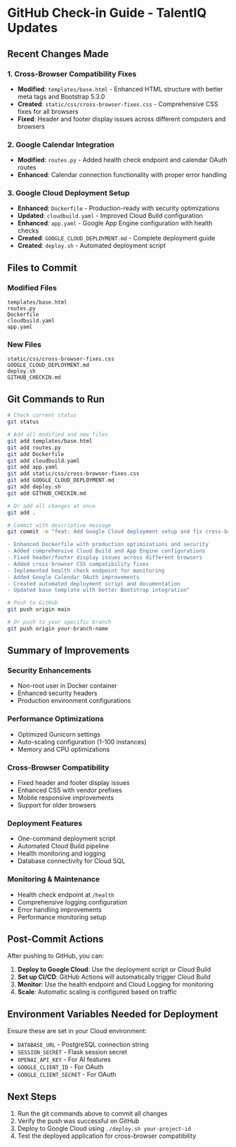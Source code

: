 # GitHub Check-in Guide - TalentIQ Updates

## Recent Changes Made

### 1. Cross-Browser Compatibility Fixes
- **Modified**: `templates/base.html` - Enhanced HTML structure with better meta tags and Bootstrap 5.3.0
- **Created**: `static/css/cross-browser-fixes.css` - Comprehensive CSS fixes for all browsers
- **Fixed**: Header and footer display issues across different computers and browsers

### 2. Google Calendar Integration
- **Modified**: `routes.py` - Added health check endpoint and calendar OAuth routes
- **Enhanced**: Calendar connection functionality with proper error handling

### 3. Google Cloud Deployment Setup
- **Enhanced**: `Dockerfile` - Production-ready with security optimizations
- **Updated**: `cloudbuild.yaml` - Improved Cloud Build configuration
- **Enhanced**: `app.yaml` - Google App Engine configuration with health checks
- **Created**: `GOOGLE_CLOUD_DEPLOYMENT.md` - Complete deployment guide
- **Created**: `deploy.sh` - Automated deployment script

## Files to Commit

### Modified Files
```
templates/base.html
routes.py
Dockerfile
cloudbuild.yaml
app.yaml
```

### New Files
```
static/css/cross-browser-fixes.css
GOOGLE_CLOUD_DEPLOYMENT.md
deploy.sh
GITHUB_CHECKIN.md
```

## Git Commands to Run

```bash
# Check current status
git status

# Add all modified and new files
git add templates/base.html
git add routes.py
git add Dockerfile
git add cloudbuild.yaml
git add app.yaml
git add static/css/cross-browser-fixes.css
git add GOOGLE_CLOUD_DEPLOYMENT.md
git add deploy.sh
git add GITHUB_CHECKIN.md

# Or add all changes at once
git add .

# Commit with descriptive message
git commit -m "feat: Add Google Cloud deployment setup and fix cross-browser compatibility

- Enhanced Dockerfile with production optimizations and security
- Added comprehensive Cloud Build and App Engine configurations
- Fixed header/footer display issues across different browsers
- Added cross-browser CSS compatibility fixes
- Implemented health check endpoint for monitoring
- Added Google Calendar OAuth improvements
- Created automated deployment script and documentation
- Updated base template with better Bootstrap integration"

# Push to GitHub
git push origin main

# Or push to your specific branch
git push origin your-branch-name
```

## Summary of Improvements

### Security Enhancements
- Non-root user in Docker container
- Enhanced security headers
- Production environment configurations

### Performance Optimizations
- Optimized Gunicorn settings
- Auto-scaling configuration (1-100 instances)
- Memory and CPU optimizations

### Cross-Browser Compatibility
- Fixed header and footer display issues
- Enhanced CSS with vendor prefixes
- Mobile responsive improvements
- Support for older browsers

### Deployment Features
- One-command deployment script
- Automated Cloud Build pipeline
- Health monitoring and logging
- Database connectivity for Cloud SQL

### Monitoring & Maintenance
- Health check endpoint at `/health`
- Comprehensive logging configuration
- Error handling improvements
- Performance monitoring setup

## Post-Commit Actions

After pushing to GitHub, you can:

1. **Deploy to Google Cloud**: Use the deployment script or Cloud Build
2. **Set up CI/CD**: GitHub Actions will automatically trigger Cloud Build
3. **Monitor**: Use the health endpoint and Cloud Logging for monitoring
4. **Scale**: Automatic scaling is configured based on traffic

## Environment Variables Needed for Deployment

Ensure these are set in your Cloud environment:
- `DATABASE_URL` - PostgreSQL connection string
- `SESSION_SECRET` - Flask session secret
- `OPENAI_API_KEY` - For AI features
- `GOOGLE_CLIENT_ID` - For OAuth
- `GOOGLE_CLIENT_SECRET` - For OAuth

## Next Steps

1. Run the git commands above to commit all changes
2. Verify the push was successful on GitHub
3. Deploy to Google Cloud using `./deploy.sh your-project-id`
4. Test the deployed application for cross-browser compatibility